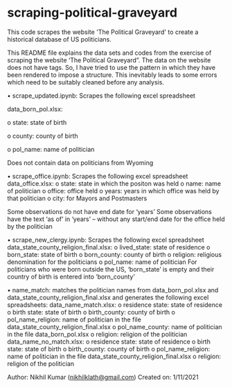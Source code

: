 # scraping-political-graveyard
This code scrapes the website 'The Political Graveyard' to create a historical database of US politicians.

This README file explains the data sets and codes from the exercise of scraping the website ‘The Political Graveyard”. 
The data on the website does not have tags. So, I have tried to use the pattern in which they have been rendered to impose a structure. This inevitably leads to some errors which need to be suitably cleaned before any analysis.

•	scrape_updated.ipynb: Scrapes the following excel spreadsheet

data_born_pol.xlsx: 

o	state: state of birth

o	county: county of birth

o	pol_name: name of politician

Does not contain data on politicians from Wyoming

•	scrape_office.ipynb: Scrapes the following excel spreadsheet
data_office.xlsx: 
o	state: state in which the positon was held
o	name: name of politician
o	office: office held
o	years: years in which office was held by that politician
o	city: for Mayors and Postmasters

Some observations do not have end date for ‘years’
Some observations have the text ‘as of’ in ‘years’ – without any start/end date for the office held by the politician

•	scrape_new_clergy.ipynb: Scrapes the following excel spreadsheet
data_state_county_religion_final.xlsx: 
o	lived_state: state of residence
o	born_state: state of birth
o	born_county: county of birth
o	religion: religious denomination for the politicians
o	pol_name: name of politician
For politicians who were born outside the US, ‘born_state’ is empty and their country of birth is entered into ‘born_county’

•	name_match: matches the politician names from data_born_pol.xlsx and data_state_county_religion_final.xlsx and generates the following excel spreadsheets:
data_name_match.xlsx:
o	residence state: state of residence
o	birth state: state of birth
o	birth_county: county of birth
o	pol_name_religion: name of politician in the file data_state_county_religion_final.xlsx
o	pol_name_county: name of politician in the file data_born_pol.xlsx
o	religion: religion of the politician
data_name_no_match.xlsx:
o	residence state: state of residence
o	birth state: state of birth
o	birth_county: county of birth
o	pol_name_religion: name of politician in the file data_state_county_religion_final.xlsx
o	religion: religion of the politician

Author: Nikhil Kumar (nikhilklath@gmail.com) 
Created on: 1/11/2021

